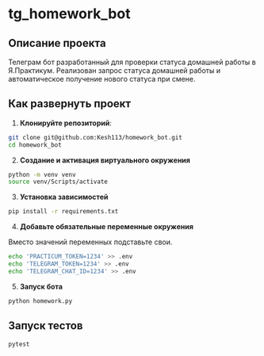 # tg_homework_bot

## Описание проекта

Телеграм бот разработанный для проверки статуса домашней работы в Я.Практикум. Реализован запрос статуса домашней работы и автоматическое получение нового статуса при смене.

## Как развернуть проект

1. **Клонируйте репозиторий**:

```bash
git clone git@github.com:Kesh113/homework_bot.git
cd homework_bot
```

2. **Создание и активация виртуального окружения**

```bash
python -m venv venv
source venv/Scripts/activate
```

3. **Установка зависимостей**

```bash
pip install -r requirements.txt
```

4. **Добавьте обязательные переменные окружения**

Вместо значений переменных подставьте свои.

```bash
echo 'PRACTICUM_TOKEN=1234' >> .env
echo 'TELEGRAM_TOKEN=1234' >> .env
echo 'TELEGRAM_CHAT_ID=1234' >> .env
```

5. **Запуск бота**

```bash
python homework.py
```

## Запуск тестов

```bash
pytest
```
